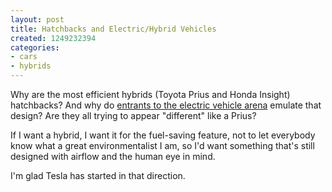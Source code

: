 ```yaml
---
layout: post
title: Hatchbacks and Electric/Hybrid Vehicles
created: 1249232394
categories:
- cars
- hybrids
---
```

Why are the most efficient hybrids (Toyota Prius and Honda Insight) hatchbacks? And why do <a href="http://www.reuters.com/article/GCA-GreenBusiness/idUSTRE5710IH20090802">entrants to the electric vehicle arena</a> emulate that design? Are they all trying to appear "different" like a Prius?

If I want a hybrid, I want it for the fuel-saving feature, not to let everybody know what a great environmentalist I am, so I'd want something that's still designed with airflow and the human eye in mind.

I'm glad Tesla has started in that direction.
